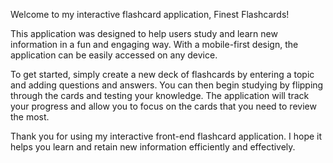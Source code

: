 Welcome to my interactive flashcard application, Finest Flashcards!

This application was designed to help users study and learn new information in a fun and engaging way. With a mobile-first design, the application can be easily accessed on any device.

To get started, simply create a new deck of flashcards by entering a topic and adding questions and answers. You can then begin studying by flipping through the cards and testing your knowledge. The application will track your progress and allow you to focus on the cards that you need to review the most.


Thank you for using my interactive front-end flashcard application. I hope it helps you learn and retain new information efficiently and effectively.
